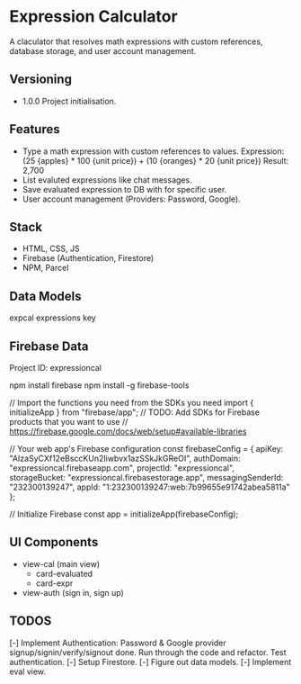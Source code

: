 # Expression Calculator
A claculator that resolves math expressions with custom references, database storage, and user account management.

## Versioning
- 1.0.0 Project initialisation.

## Features
- Type a math expression with custom references to values. 
  Expression: (25 {apples} * 100 {unit price}) + (10 {oranges} * 20 {unit price})
  Result: 2,700
- List evaluted expressions like chat messages.
- Save evaluated expression to DB with for specific user.
- User account management (Providers: Password, Google).

## Stack
- HTML, CSS, JS
- Firebase (Authentication, Firestore)
- NPM, Parcel

## Data Models

expcal 
  expressions
    key

## Firebase Data
Project ID: expressioncal

npm install firebase
npm install -g firebase-tools

// Import the functions you need from the SDKs you need
import { initializeApp } from "firebase/app";
// TODO: Add SDKs for Firebase products that you want to use
// https://firebase.google.com/docs/web/setup#available-libraries

// Your web app's Firebase configuration
const firebaseConfig = {
  apiKey: "AIzaSyCXf12eBsccKUn2Iiwbvx1azSSkJkGReOI",
  authDomain: "expressioncal.firebaseapp.com",
  projectId: "expressioncal",
  storageBucket: "expressioncal.firebasestorage.app",
  messagingSenderId: "232300139247",
  appId: "1:232300139247:web:7b99655e91742abea5811a"
};

// Initialize Firebase
const app = initializeApp(firebaseConfig);

## UI Components
- view-cal (main view)
  - card-evaluated
  - card-expr
- view-auth (sign in, sign up)

## TODOS
[-] Implement Authentication:
    Password & Google provider signup/signin/verify/signout done. Run through the code and refactor. Test authentication.
[-] Setup Firestore.
[-] Figure out data models.
[-] Implement eval view.